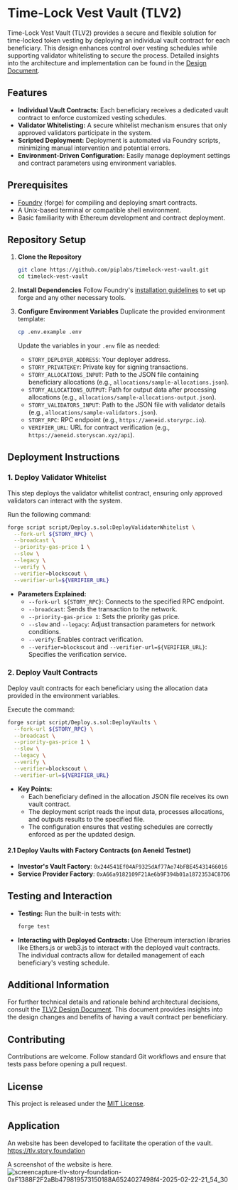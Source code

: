 # Time-Lock Vest Vault (TLV2)

Time-Lock Vest Vault (TLV2) provides a secure and flexible solution for time-locked token vesting by deploying an individual vault contract for each beneficiary. This design enhances control over vesting schedules while supporting validator whitelisting to secure the process. Detailed insights into the architecture and implementation can be found in the [Design Document](https://storyprotocol.notion.site/Time-Lock-Vest-Vault-TLV2-Design-Document-177051299a54805681bbe3072bfbc088).

## Features

- **Individual Vault Contracts:** Each beneficiary receives a dedicated vault contract to enforce customized vesting schedules.
- **Validator Whitelisting:** A secure whitelist mechanism ensures that only approved validators participate in the system.
- **Scripted Deployment:** Deployment is automated via Foundry scripts, minimizing manual intervention and potential errors.
- **Environment-Driven Configuration:** Easily manage deployment settings and contract parameters using environment variables.

## Prerequisites

- [Foundry](https://book.getfoundry.sh/) (forge) for compiling and deploying smart contracts.
- A Unix-based terminal or compatible shell environment.
- Basic familiarity with Ethereum development and contract deployment.

## Repository Setup

1. **Clone the Repository**

   ```bash
   git clone https://github.com/piplabs/timelock-vest-vault.git
   cd timelock-vest-vault
   ```

2. **Install Dependencies** Follow Foundry's [installation guidelines](https://book.getfoundry.sh/getting-started/installation) to set up forge and any other necessary tools.

3. **Configure Environment Variables** Duplicate the provided environment template:

   ```bash
   cp .env.example .env
   ```

   Update the variables in your `.env` file as needed:

    - `STORY_DEPLOYER_ADDRESS`: Your deployer address.
    - `STORY_PRIVATEKEY`: Private key for signing transactions.
    - `STORY_ALLOCATIONS_INPUT`: Path to the JSON file containing beneficiary allocations (e.g., `allocations/sample-allocations.json`).
    - `STORY_ALLOCATIONS_OUTPUT`: Path for output data after processing allocations (e.g., `allocations/sample-allocations-output.json`).
    - `STORY_VALIDATORS_INPUT`: Path to the JSON file with validator details (e.g., `allocations/sample-validators.json`).
    - `STORY_RPC`: RPC endpoint (e.g., `https://aeneid.storyrpc.io`).
    - `VERIFIER_URL`: URL for contract verification (e.g., `https://aeneid.storyscan.xyz/api`).

## Deployment Instructions

### 1. Deploy Validator Whitelist

This step deploys the validator whitelist contract, ensuring only approved validators can interact with the system.

Run the following command:

```bash
forge script script/Deploy.s.sol:DeployValidatorWhitelist \
  --fork-url ${STORY_RPC} \
  --broadcast \
  --priority-gas-price 1 \
  --slow \
  --legacy \
  --verify \
  --verifier=blockscout \
  --verifier-url=${VERIFIER_URL}
```

- **Parameters Explained:**
    - `--fork-url ${STORY_RPC}`: Connects to the specified RPC endpoint.
    - `--broadcast`: Sends the transaction to the network.
    - `--priority-gas-price 1`: Sets the priority gas price.
    - `--slow` and `--legacy`: Adjust transaction parameters for network conditions.
    - `--verify`: Enables contract verification.
    - `--verifier=blockscout` and `--verifier-url=${VERIFIER_URL}`: Specifies the verification service.

### 2. Deploy Vault Contracts

Deploy vault contracts for each beneficiary using the allocation data provided in the environment variables.

Execute the command:

```bash
forge script script/Deploy.s.sol:DeployVaults \
  --fork-url ${STORY_RPC} \
  --broadcast \
  --priority-gas-price 1 \
  --slow \
  --legacy \
  --verify \
  --verifier=blockscout \
  --verifier-url=${VERIFIER_URL}
```

- **Key Points:**
    - Each beneficiary defined in the allocation JSON file receives its own vault contract.
    - The deployment script reads the input data, processes allocations, and outputs results to the specified file.
    - The configuration ensures that vesting schedules are correctly enforced as per the updated design.

#### 2.1 Deploy Vaults with Factory Contracts (on Aeneid Testnet)
- **Investor's Vault Factory**: `0x244541Ef04AF9325dAf77Ae74bFBE45431466016`
- **Service Provider Factory**: `0xA66a9182109F21Ae6b9F394b01a18723534C87D6`

## Testing and Interaction

- **Testing:** Run the built-in tests with:
  ```bash
  forge test
  ```
- **Interacting with Deployed Contracts:** Use Ethereum interaction libraries like Ethers.js or web3.js to interact with the deployed vault contracts. The individual contracts allow for detailed management of each beneficiary's vesting schedule.

## Additional Information

For further technical details and rationale behind architectural decisions, consult the [TLV2 Design Document](https://storyprotocol.notion.site/Time-Lock-Vest-Vault-TLV2-Design-Document-177051299a54805681bbe3072bfbc088). This document provides insights into the design changes and benefits of having a vault contract per beneficiary.

## Contributing

Contributions are welcome. Follow standard Git workflows and ensure that tests pass before opening a pull request.

## License

This project is released under the [MIT License](LICENSE).

## Application

An website has been developed to facilitate the operation of the vault. https://tlv.story.foundation

A screenshot of the website is here. ![screencapture-tlv-story-foundation-0xF1388F2F2aBb479819573150188A6524027498f4-2025-02-22-21_54_30](https://github.com/user-attachments/assets/a639e37c-98ab-44ee-aeaa-3e195bfed797)
